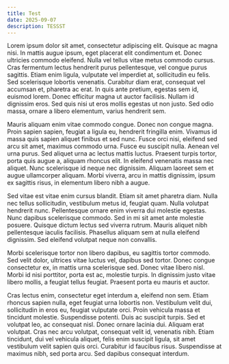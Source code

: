 ```yaml
---
title: Test
date: 2025-09-07
description: TESSST
---
```

<!--StartFragment-->

Lorem ipsum dolor sit amet, consectetur adipiscing elit. Quisque ac magna nisi. In mattis augue ipsum, eget placerat elit condimentum et. Donec ultricies commodo eleifend. Nulla vel tellus vitae metus commodo cursus. Cras fermentum lectus hendrerit purus pellentesque, vel congue purus sagittis. Etiam enim ligula, vulputate vel imperdiet at, sollicitudin eu felis. Sed scelerisque lobortis venenatis. Curabitur diam erat, consequat vel accumsan et, pharetra ac erat. In quis ante pretium, egestas sem id, euismod lorem. Donec efficitur magna ut auctor facilisis. Nullam id dignissim eros. Sed quis nisi ut eros mollis egestas ut non justo. Sed odio massa, ornare a libero elementum, varius hendrerit sem.

Mauris aliquam enim vitae commodo congue. Donec non congue magna. Proin sapien sapien, feugiat a ligula eu, hendrerit fringilla enim. Vivamus id massa quis sapien aliquet finibus et sed nunc. Fusce orci nisi, eleifend sed arcu sit amet, maximus commodo urna. Fusce eu suscipit nulla. Aenean vel urna purus. Sed aliquet urna ac lectus mattis luctus. Praesent turpis tortor, porta quis augue a, aliquam rhoncus elit. In eleifend venenatis massa nec aliquet. Nunc scelerisque id neque nec dignissim. Aliquam laoreet sem et augue ullamcorper aliquam. Morbi viverra, arcu in mattis dignissim, ipsum ex sagittis risus, in elementum libero nibh a augue.

Sed vitae est vitae enim cursus blandit. Etiam sit amet pharetra diam. Nulla nec tellus sollicitudin, vestibulum metus id, feugiat quam. Nulla volutpat hendrerit nunc. Pellentesque ornare enim viverra dui molestie egestas. Nunc dapibus scelerisque commodo. Sed in mi sit amet ante molestie posuere. Quisque dictum lectus sed viverra rutrum. Mauris aliquet nibh pellentesque iaculis facilisis. Phasellus aliquam sem at nulla eleifend dignissim. Sed eleifend volutpat neque non convallis.

Morbi scelerisque tortor non libero dapibus, eu sagittis tortor commodo. Sed velit dolor, ultrices vitae luctus vel, dapibus sed tortor. Donec congue consectetur ex, in mattis urna scelerisque sed. Donec vitae libero nisl. Morbi id nisi porttitor, porta est ac, molestie turpis. In dignissim justo vitae libero mollis, a feugiat tellus feugiat. Praesent porta eu mauris et auctor.

Cras lectus enim, consectetur eget interdum a, eleifend non sem. Etiam rhoncus sapien nulla, eget feugiat urna lobortis non. Vestibulum velit dui, sollicitudin in eros eu, feugiat vulputate orci. Proin vehicula massa et tincidunt molestie. Suspendisse potenti. Duis ac suscipit turpis. Sed et volutpat leo, ac consequat nisl. Donec ornare lacinia dui. Aliquam erat volutpat. Cras nec arcu volutpat, consequat velit id, venenatis nibh. Etiam tincidunt, dui vel vehicula aliquet, felis enim suscipit ligula, sit amet vestibulum velit sapien quis orci. Curabitur id faucibus risus. Suspendisse at maximus nibh, sed porta arcu. Sed dapibus consequat interdum.

<!--EndFragment-->